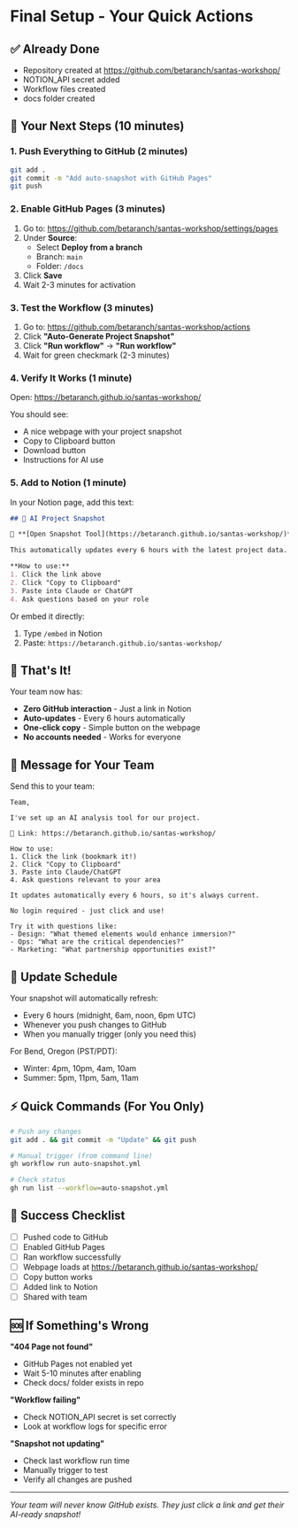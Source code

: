 # Final Setup - Your Quick Actions

## ✅ Already Done
- Repository created at https://github.com/betaranch/santas-workshop/
- NOTION_API secret added
- Workflow files created
- docs folder created

## 🚀 Your Next Steps (10 minutes)

### 1. Push Everything to GitHub (2 minutes)
```bash
git add .
git commit -m "Add auto-snapshot with GitHub Pages"
git push
```

### 2. Enable GitHub Pages (3 minutes)
1. Go to: https://github.com/betaranch/santas-workshop/settings/pages
2. Under **Source**:
   - Select **Deploy from a branch**
   - Branch: `main`
   - Folder: `/docs`
3. Click **Save**
4. Wait 2-3 minutes for activation

### 3. Test the Workflow (3 minutes)
1. Go to: https://github.com/betaranch/santas-workshop/actions
2. Click **"Auto-Generate Project Snapshot"**
3. Click **"Run workflow"** → **"Run workflow"**
4. Wait for green checkmark (2-3 minutes)

### 4. Verify It Works (1 minute)
Open: https://betaranch.github.io/santas-workshop/

You should see:
- A nice webpage with your project snapshot
- Copy to Clipboard button
- Download button
- Instructions for AI use

### 5. Add to Notion (1 minute)

In your Notion page, add this text:

```markdown
## 📸 AI Project Snapshot

🔗 **[Open Snapshot Tool](https://betaranch.github.io/santas-workshop/)**

This automatically updates every 6 hours with the latest project data.

**How to use:**
1. Click the link above
2. Click "Copy to Clipboard"
3. Paste into Claude or ChatGPT
4. Ask questions based on your role
```

Or embed it directly:
1. Type `/embed` in Notion
2. Paste: `https://betaranch.github.io/santas-workshop/`

## 🎉 That's It!

Your team now has:
- **Zero GitHub interaction** - Just a link in Notion
- **Auto-updates** - Every 6 hours automatically
- **One-click copy** - Simple button on the webpage
- **No accounts needed** - Works for everyone

## 📧 Message for Your Team

Send this to your team:

```
Team,

I've set up an AI analysis tool for our project.

🔗 Link: https://betaranch.github.io/santas-workshop/

How to use:
1. Click the link (bookmark it!)
2. Click "Copy to Clipboard"
3. Paste into Claude/ChatGPT
4. Ask questions relevant to your area

It updates automatically every 6 hours, so it's always current.

No login required - just click and use!

Try it with questions like:
- Design: "What themed elements would enhance immersion?"
- Ops: "What are the critical dependencies?"
- Marketing: "What partnership opportunities exist?"
```

## 🔄 Update Schedule

Your snapshot will automatically refresh:
- Every 6 hours (midnight, 6am, noon, 6pm UTC)
- Whenever you push changes to GitHub
- When you manually trigger (only you need this)

For Bend, Oregon (PST/PDT):
- Winter: 4pm, 10pm, 4am, 10am
- Summer: 5pm, 11pm, 5am, 11am

## ⚡ Quick Commands (For You Only)

```bash
# Push any changes
git add . && git commit -m "Update" && git push

# Manual trigger (from command line)
gh workflow run auto-snapshot.yml

# Check status
gh run list --workflow=auto-snapshot.yml
```

## 🎯 Success Checklist

- [ ] Pushed code to GitHub
- [ ] Enabled GitHub Pages
- [ ] Ran workflow successfully
- [ ] Webpage loads at https://betaranch.github.io/santas-workshop/
- [ ] Copy button works
- [ ] Added link to Notion
- [ ] Shared with team

## 🆘 If Something's Wrong

**"404 Page not found"**
- GitHub Pages not enabled yet
- Wait 5-10 minutes after enabling
- Check docs/ folder exists in repo

**"Workflow failing"**
- Check NOTION_API secret is set correctly
- Look at workflow logs for specific error

**"Snapshot not updating"**
- Check last workflow run time
- Manually trigger to test
- Verify all changes are pushed

---

*Your team will never know GitHub exists. They just click a link and get their AI-ready snapshot!*